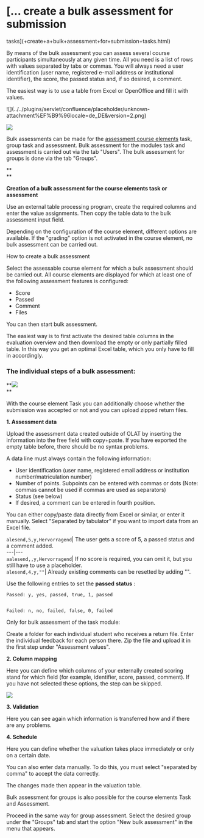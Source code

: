 #  [... create a bulk assessment for submission
tasks](+create+a+bulk+assessment+for+submission+tasks.html)

By means of the bulk assessment you can assess several course participants
simultaneously at any given time. All you need is a list of rows with values
separated by tabs or commas. You will always need a user identification (user
name, registered e-mail address or institutional identifier), the score, the
passed status and, if so desired, a comment.

The easiest way is to use a table from Excel or OpenOffice and fill it with
values.

![](../../plugins/servlet/confluence/placeholder/unknown-
attachment%EF%B9%96locale=de_DE&version=2.png)

  

![](../../download/attachments/108600721/bulk_assessment_excel.png)

Bulk assessments can be made for the [assessment course
elements](Assessment+of+course+modules.html) task, group task and assessment.
Bulk assessment for the modules task and assessment is carried out via the tab
"Users". The bulk assessment for groups is done via the tab "Groups".

 **  
**

 **Creation of a bulk assessment for the course elements task or assessment**

Use an external table processing program, create the required columns and
enter the value assignments. Then copy the table data to the bulk assessment
input field.

Depending on the configuration of the course element, different options are
available. If the "grading" option is not activated in the course element, no
bulk assessment can be carried out.

 How to create a bulk assessment

Select the assessable course element for which a bulk assessment should be
carried out. All course elements are displayed for which at least one of the
following assessment features is configured:

  * Score
  * Passed
  * Comment
  * Files

You can then start bulk assessment.

The easiest way is to first activate the desired table columns in the
evaluation overview and then download the empty or only partially filled
table. In this way you get an optimal Excel table, which you only have to fill
in accordingly.

###  **The individual steps of a bulk assessment:**

**![](../../download/attachments/108600721/Bulk_assessment_EN.png)  
**

With the course element Task you can additionally choose whether the
submission was accepted or not and you can upload zipped return files.

  

 **1\. Assessment data**

Upload the assessment data created outside of OLAT by inserting the
information into the free field with copy+paste. If you have exported the
empty table before, there should be no syntax problems.

A data line must always contain the following information:

  * User identification (user name, registered email address or institution number/matriculation number)
  * Number of points. Subpoints can be entered with commas or dots (Note: commas cannot be used if commas are used as separators)
  * Status (see below)
  * If desired, a comment can be entered in fourth position.

You can either copy/paste data directly from Excel or similar, or enter it
manually. Select "Separated by tabulator" if you want to import data from an
Excel file.

`alesend,5,y,Hervorragend`| The user gets a score of 5, a passed status and a
comment added.  
---|---  
`aalesend,,y,Hervorragend`| If no score is required, you can omit it, but you
still have to use a placeholder.  
`alesend,4,y,""`| Already existing comments can be resetted by adding "".  
  
Use the following entries to set the **passed** **status** :

    
    
    Passed: y, yes, passed, true, 1, passed
    
    
    Failed: n, no, failed, false, 0, failed

  

Only for bulk assessment of the task module:

Create a folder for each individual student who receives a return file. Enter
the individual feedback for each person there. Zip the file and upload it in
the first step under "Assessment values".

 **2\. Column mapping**

Here you can define which columns of your externally created scoring stand for
which field (for example, identifier, score, passed, comment). If you have not
selected these options, the step can be skipped.

![](../../download/attachments/108600721/BulkAssessment2_EN.png)

 **3\. Validation**

Here you can see again which information is transferred how and if there are
any problems.

 **4\. Schedule**

Here you can define whether the valuation takes place immediately or only on a
certain date.

You can also enter data manually. To do this, you must select "separated by
comma" to accept the data correctly.

The changes made then appear in the valuation table.

  

Bulk assessment for groups is also possible for the course elements Task and
Assessment.

Proceed in the same way for group assessment. Select the desired group under
the "Groups" tab and start the option "New bulk assessment" in the menu that
appears.

  

